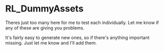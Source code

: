# RL_DummyAssets

Theres just too many here for me to test each individually. Let me know if any of these are giving you problems.

It's fairly easy to generate new ones, so if there's anything important missing. Just let me know and I'll add them.

